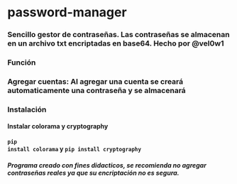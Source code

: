 # password-manager

### Sencillo gestor de contraseñas. Las contraseñas se almacenan en un archivo txt encriptadas en base64. Hecho por @vel0w1

### <b>Función</b>

### Agregar cuentas: Al agregar una cuenta se creará automaticamente una contraseña y se almacenará

### <b>Instalación</b>

#### Instalar colorama y cryptography
#### <code>pip install colorama</code> y <code>pip install cryptography</code>


##### Programa creado con fines didacticos, se recomienda no agregar contraseñas reales ya que su encriptación no es segura.

